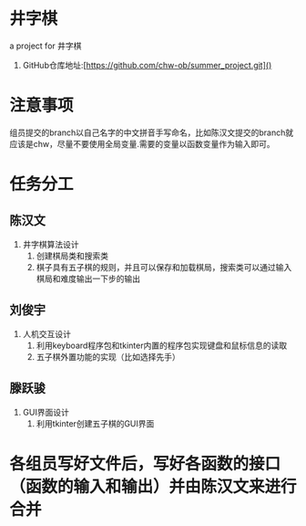 # 井字棋
a project for 井字棋
1. GitHub仓库地址:[https://github.com/chw-ob/summer_project.git]()

# 注意事项
组员提交的branch以自己名字的中文拼音手写命名，比如陈汉文提交的branch就应该是chw，尽量不要使用全局变量.需要的变量以函数变量作为输入即可。
# 任务分工
## 陈汉文
1. 井字棋算法设计
   1. 创建棋局类和搜索类
   2. 棋子具有五子棋的规则，并且可以保存和加载棋局，搜索类可以通过输入
   棋局和难度输出一下步的输出
## 刘俊宇
1. 人机交互设计
   1. 利用keyboard程序包和tkinter内置的程序包实现键盘和鼠标信息的读取
   2. 五子棋外置功能的实现（比如选择先手）
## 滕跃骏
1. GUI界面设计
   1. 利用tkinter创建五子棋的GUI界面

# 各组员写好文件后，写好各函数的接口（函数的输入和输出）并由陈汉文来进行合并
